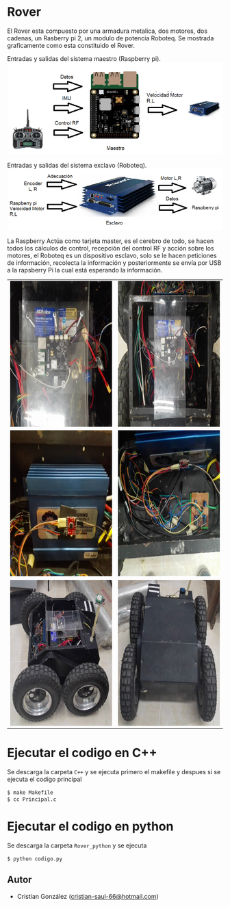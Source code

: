 # Rover

El Rover esta compuesto por una armadura metalica, dos motores, dos cadenas, un Rasberry pi 2, un modulo de potencia Roboteq. Se mostrada graficamente como esta constituido el Rover.

Entradas y salidas del sistema maestro (Raspberry pi).
<img src="Imagenes/rasberry.png">

Entradas y salidas del sistema exclavo (Roboteq).
<img src="Imagenes/robteq.png">

La Raspberry Actúa como tarjeta master, es el cerebro de todo, se hacen todos los cálculos de control, recepción del control RF y acción sobre los motores, el Roboteq es un dispositivo esclavo, solo se le hacen peticiones de información, recolecta la información y posteriormente se envía por USB a la rapsberry Pi la cual está esperando la información.

<table class="default">
  <tr>
    <td><img src="Imagenes/1.png" width="400" height="341"></td>
    <td><img src="Imagenes/2.png" width="400" height="341"></td>
  </tr>
  
  <tr>
    <td><img src="Imagenes/3.png" width="400" height="341"></td>
    <td><img src="Imagenes/4.png" width="400" height="341"></td>
  </tr>
  
  <tr>
    <td><img src="Imagenes/5.png" width="400" height="341"></td>
    <td><img src="Imagenes/6.png" width="400" height="341"></td>
  </tr>
</table>

# Ejecutar el codigo en C++

Se descarga la carpeta `C++` y se ejecuta primero el makefile y despues si se ejecuta el codigo principal

```
$ make Makefile
$ cc Principal.c
```

# Ejecutar el codigo en python 

Se descarga la carpeta `Rover_python` y se ejecuta 
```
$ python codigo.py
```

## Autor

- Cristian González (<cristian-saul-66@hotmail.com>)
